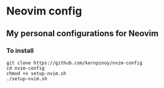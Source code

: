 # Neovim config

## My personal configurations for Neovim

### To install
```
git clone https://github.com/kernpinoy/nvim-config
cd nvim-config
chmod +x setup-nvim.sh
./setup-nvim.sh
```

